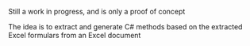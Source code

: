 Still a work in progress, and is only a proof of concept

The idea is to extract and generate C# methods based on the extracted Excel formulars from an Excel document
